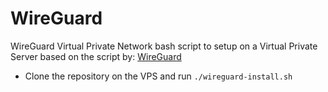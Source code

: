 # WireGuard
WireGuard Virtual Private Network bash script to setup on a Virtual Private Server based on the script by: [WireGuard](https://github.com/Nyr/wireguard-install)

- Clone the repository on the VPS and run `./wireguard-install.sh`

